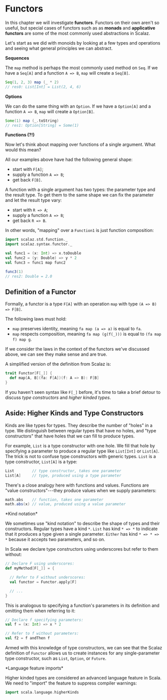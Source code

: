 # Functors

In this chapter we will investigate **functors**. Functors on their own aren't so useful, but special cases of functors such as as **monads** and **applicative functors** are some of the most commonly used abstractions in Scalaz.

Let's start as we did with monoids by looking at a few types and operations and seeing what general principles we can abstract.

**Sequences**

The `map` method is perhaps the most commonly used method on `Seq`. If we have a `Seq[A]` and a function `A => B`, `map` will create a `Seq[B]`.

~~~ scala
Seq(1, 2, 3) map (_ * 2)
// res0: List[Int] = List(2, 4, 6)
~~~

**Options**

We can do the same thing with an `Option`. If we have a `Option[A]` and a function `A => B`, `map` will create a `Option[B]`.

~~~ scala
Some(1) map (_.toString)
// res1: Option[String] = Some(1)
~~~

**Functions (?!)**

Now let's think about mapping over functions of a single argument. What would this mean?

All our examples above have had the following general shape:

 - start with `F[A]`;
 - supply a function `A => B`;
 - get back `F[B]`.

A function with a single argument has two types: the parameter type and the result type. To get them to the same shape we can fix the parameter and let the result type vary:

 - start with `R => A`;
 - supply a function `A => B`;
 - get back `R => B`.

In other words, "mapping" over a `Function1` is just function composition:

~~~ scala
import scalaz.std.function._
import scalaz.syntax.functor._

val func1 = (x: Int) => x.toDouble
val func2 = (y: Double) => y * 2
val func3 = func1 map func2

func3(1)
// res2: Double = 2.0
~~~

## Definition of a Functor

Formally, a functor is a type `F[A]` with an operation `map` with type `(A => B) => F[B]`.

The following laws must hold:

- `map` preserves identity, meaning `fa map (a => a)` is equal to `fa`.
- `map` respects composition, meaning `fa map (g(f(_)))` is equal to `(fa map f) map g`.

If we consider the laws in the context of the functors we've discussed above, we can see they make sense and are true.

A simplified version of the definition from Scalaz is:

~~~ scala
trait Functor[F[_]] {
  def map[A, B](fa: F[A])(f: A => B): F[B]
}
~~~

If you haven't seen syntax like `F[_]` before, it's time to take a brief detour to discuss *type constructors* and *higher kinded types*.

## Aside: Higher Kinds and Type Constructors

Kinds are like types for types. They describe the number of "holes" in a type. We distinguish between regular types that have no holes, and "type constructors" that have holes that we can fill to produce types.

For example, `List` is a type constructor with one hole. We fill that hole by specifying a parameter to produce a regular type like `List[Int]` or `List[A]`. The trick is not to confuse type constructors with generic types. `List` is a type constructor, `List[A]` is a type:

~~~ scala
List        // type constructor, takes one parameter
List[A]     // type, produced using a type parameter
~~~

There's a close analogy here with functions and values. Functions are "value constructors"---they produce values when we supply parameters:

~~~ scala
math.abs    // function, takes one parameter
math.abs(x) // value, produced using a value parameter
~~~

<div class="callout callout-warning">
*Kind notation*

We sometimes use "kind notation" to describe the shape of types and their constructors. Regular types have a kind `*`. `List` has kind `* => *` to indicate that it produces a type given a single parameter. `Either` has kind `* => * => *` because it accepts two parameters, and so on.
</div>

In Scala we declare type constructors using underscores but refer to them without:

~~~ scala
// Declare F using underscores:
def myMethod[F[_]] = {

  // Refer to F without underscores:
  val functor = Functor.apply[F]

  // ...
}
~~~

This is analogous to specifying a function's parameters in its definition and omitting them when referring to it:

~~~ scala
// Declare f specifying parameters:
val f = (x: Int) => x * 2

// Refer to f without parameters:
val f2 = f andThen f
~~~

Armed with this knowledge of type constructors, we can see that the Scalaz definition of `Functor` allows us to create instances for any single-parameter type constructor, such as `List`, `Option`, or `Future`.

<div class="callout callout-info">
*Language feature imports*

Higher kinded types are considered an advanced language feature in Scala. We need to "import" the feature to suppress compiler warnings:

~~~ scala
import scala.language.higherKinds
~~~
</div>
